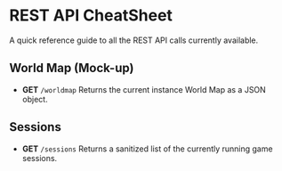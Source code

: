 # REST API CheatSheet
A quick reference guide to all the REST API calls currently available.

## World Map (Mock-up)
- **GET** `/worldmap` Returns the current instance World Map as a JSON object.


## Sessions
- **GET** `/sessions` Returns a sanitized list of the currently running game sessions. 


